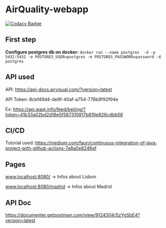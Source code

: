 # AirQuality-webapp

[![Codacy Badge](https://api.codacy.com/project/badge/Grade/82f0c76c611544da85fc736228288600)](https://www.codacy.com/manual/tomas99batista/AirQuality-WebApp?utm_source=github.com&amp;utm_medium=referral&amp;utm_content=tomas99batista/AirQuality-WebApp&amp;utm_campaign=Badge_Grade)

## First step
**Configure postgres db on docker:** ```docker run --name postgres  -d -p 5432:5432 -e POSTGRES_USER=postgres -e POSTGRES_PASSWORD=password -d postgres```


## API used
API: https://api-docs.airvisual.com/?version=latest

API Token: 8cbf49d4-de9f-40af-a754-778b9f92f94e

Ex: https://api.waqi.info/feed/beijing/?token=41b33a02bd2d16e5f587310917b819e826cdbb58

## CI/CD 
Tutorial used: https://medium.com/faun/continuous-integration-of-java-project-with-github-actions-7a8a0e8246ef

## Pages
www.localhost:8080/ -> Infos about Lisbon

www.localhost:8080/madrid -> Infos about Madrid

## API Doc
https://documenter.getpostman.com/view/9124304/SzYgSbE4?version=latest
